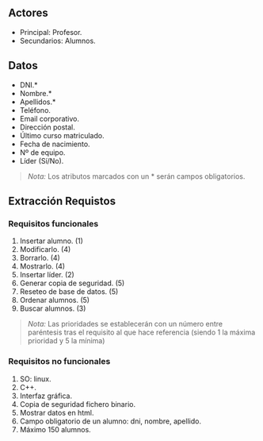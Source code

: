 ## Actores

* Principal:  Profesor.
* Secundarios: Alumnos.

## Datos

* DNI.*
* Nombre.*
* Apellidos.*
* Teléfono.
* Email corporativo.
* Dirección postal.
* Último curso matriculado.
* Fecha de nacimiento.
* Nº de equipo.
* Líder (Sí/No).

> *Nota:* Los atributos marcados con un * serán campos obligatorios.

## Extracción Requistos

### Requisitos funcionales

1. Insertar alumno. (1)
2. Modificarlo. (4)
3. Borrarlo. (4)
4. Mostrarlo. (4)
5. Insertar líder. (2)
6. Generar copia de seguridad. (5)
7. Reseteo de base de datos. (5)
8. Ordenar alumnos. (5)
9. Buscar alumnos. (3)

> *Nota:* Las prioridades se establecerán con un número entre paréntesis tras el requisito
al que hace referencia (siendo 1 la máxima prioridad y 5 la mínima)

### Requisitos no funcionales

1. SO: linux.
2. C++.
3. Interfaz gráfica.
4. Copia de seguridad fichero binario.
5. Mostrar datos en html.
6. Campo obligatorio de un alumno: dni, nombre, apellido.
7. Máximo 150 alumnos.
